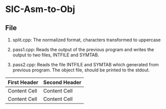 # SIC-Asm-to-Obj

## File
1. split.cpp: The normalized format, characters transformed to uppercase

3. pass1.cpp: Reads the output of the previous program and writes the output to two files, INTFILE and SYMTAB.
4. pass2.cpp: Reads the file INTFILE and SYMTAB which generated from previous program. The object file, should be printed to the stdout.

| First Header  | Second Header |
| ------------- | ------------- |
| Content Cell  | Content Cell  |
| Content Cell  | Content Cell  |
